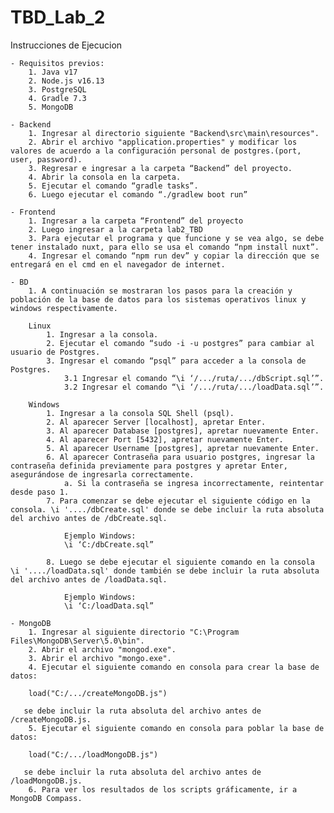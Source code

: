 # TBD_Lab_2
Instrucciones de Ejecucion
    
    - Requisitos previos:
        1. Java v17
        2. Node.js v16.13
        3. PostgreSQL 
        4. Gradle 7.3
        5. MongoDB
    
    - Backend
        1. Ingresar al directorio siguiente "Backend\src\main\resources".
        2. Abrir el archivo "application.properties" y modificar los valores de acuerdo a la configuración personal de postgres.(port, user, password).
        3. Regresar e ingresar a la carpeta “Backend” del proyecto.
        4. Abrir la consola en la carpeta.
        5. Ejecutar el comando “gradle tasks”.
        6. Luego ejecutar el comando “./gradlew boot run”

    - Frontend
        1. Ingresar a la carpeta “Frontend” del proyecto
        2. Luego ingresar a la carpeta lab2_TBD
        3. Para ejecutar el programa y que funcione y se vea algo, se debe tener instalado nuxt, para ello se usa el comando “npm install nuxt”.
        4. Ingresar el comando “npm run dev” y copiar la dirección que se entregará en el cmd en el navegador de internet. 

    - BD
        1. A continuación se mostraran los pasos para la creación y población de la base de datos para los sistemas operativos linux y windows respectivamente.
        
        Linux 
            1. Ingresar a la consola.
            2. Ejecutar el comando “sudo -i -u postgres” para cambiar al usuario de Postgres.
            3. Ingresar el comando “psql” para acceder a la consola de Postgres.
                3.1 Ingresar el comando “\i ‘/.../ruta/.../dbScript.sql’”.
                3.2 Ingresar el comando “\i ‘/.../ruta/.../loadData.sql’”.

        Windows
            1. Ingresar a la consola SQL Shell (psql).
            2. Al aparecer Server [localhost], apretar Enter.
            3. Al aparecer Database [postgres], apretar nuevamente Enter.
            4. Al aparecer Port [5432], apretar nuevamente Enter.
            5. Al aparecer Username [postgres], apretar nuevamente Enter.
            6. Al aparecer Contraseña para usuario postgres, ingresar la contraseña definida previamente para postgres y apretar Enter, asegurándose de ingresarla correctamente.
                a. Si la contraseña se ingresa incorrectamente, reintentar desde paso 1.
            7. Para comenzar se debe ejecutar el siguiente código en la consola. \i '..../dbCreate.sql' donde se debe incluir la ruta absoluta del archivo antes de /dbCreate.sql. 

                Ejemplo Windows:
                \i ‘C:/dbCreate.sql” 

            8. Luego se debe ejecutar el siguiente comando en la consola \i '..../loadData.sql' donde también se debe incluir la ruta absoluta del archivo antes de /loadData.sql. 
            
                Ejemplo Windows:
                \i ‘C:/loadData.sql”

    - MongoDB
        1. Ingresar al siguiente directorio "C:\Program Files\MongoDB\Server\5.0\bin".
        2. Abrir el archivo "mongod.exe".
        3. Abrir el archivo "mongo.exe".
        4. Ejecutar el siguiente comando en consola para crear la base de datos: 
	
		load("C:/.../createMongoDB.js") 
	   
	   se debe incluir la ruta absoluta del archivo antes de /createMongoDB.js.
        5. Ejecutar el siguiente comando en consola para poblar la base de datos: 
	
		load("C:/.../loadMongoDB.js") 
	   
	   se debe incluir la ruta absoluta del archivo antes de /loadMongoDB.js.
        6. Para ver los resultados de los scripts gráficamente, ir a MongoDB Compass.

